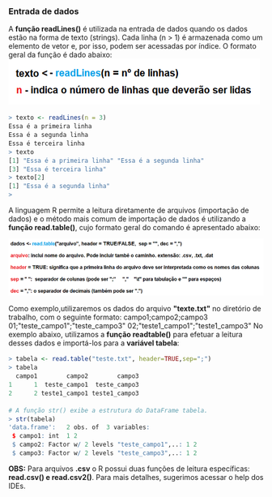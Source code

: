 ### Entrada de dados

A **função readLines()** é utilizada na entrada de dados quando os dados estão na forma de texto (strings). Cada linha (n > 1) é armazenada como um elemento de vetor e, por isso, podem ser acessadas por índice. O formato geral da função é dado abaixo: <br>
![excecao](/markdowns/imagens/readlines.png)
``` R
> texto <- readLines(n = 3)
Essa é a primeira linha
Essa é a segunda linha
Essa é terceira linha
> texto
[1] "Essa é a primeira linha" "Essa é a segunda linha" 
[3] "Essa é terceira linha"  
> texto[2]
[1] "Essa é a segunda linha"
> 
```

A linguagem R permite a leitura diretamente de arquivos (importação de dados) e o método mais comum de importação de dados é utilizando a **função read.table()**, cujo formato geral do comando é apresentado abaixo:<br>

![excecao](/markdowns/imagens/readtable.png)


Como exemplo,utilizaremos os dados do arquivo **"texte.txt"** no diretório de trabalho, com o seguinte formato:
campo1;campo2;campo3
01;"teste_campo1";"teste_campo3"
02;"teste1_campo1";"teste1_campo3"
No exemplo abaixo, utilizamos a **função readtable()** para efetuar a leitura desses dados e importá-los para a **variável tabela**:
``` R
> tabela <- read.table("teste.txt", header=TRUE,sep=";")
> tabela
  campo1        campo2        campo3
1      1  teste_campo1  teste_campo3
2      2 teste1_campo1 teste1_campo3

# A função str() exibe a estrutura do DataFrame tabela.
> str(tabela)
'data.frame':	2 obs. of  3 variables:
 $ campo1: int  1 2
 $ campo2: Factor w/ 2 levels "teste_campo1",..: 1 2
 $ campo3: Factor w/ 2 levels "teste_campo3",..: 1 2
```
**OBS:** Para arquivos **.csv** o R possui duas funções de leitura específicas: **read.csv() e read.csv2()**. Para mais detalhes, sugerimos acessar o help dos IDEs.

